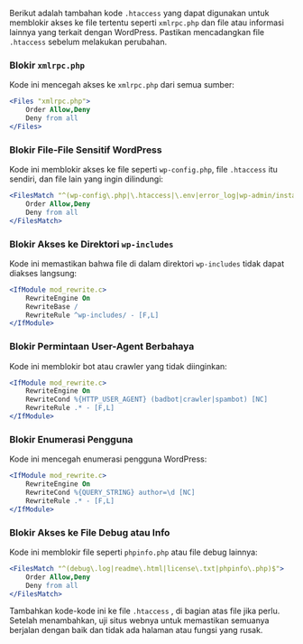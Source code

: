 Berikut adalah tambahan kode `.htaccess` yang dapat digunakan untuk memblokir akses ke file tertentu seperti `xmlrpc.php` dan file atau informasi lainnya yang terkait dengan WordPress. Pastikan mencadangkan file `.htaccess` sebelum melakukan perubahan.

### Blokir `xmlrpc.php`
Kode ini mencegah akses ke `xmlrpc.php` dari semua sumber:

```apache
<Files "xmlrpc.php">
    Order Allow,Deny
    Deny from all
</Files>
```

### Blokir File-File Sensitif WordPress
Kode ini memblokir akses ke file seperti `wp-config.php`, file `.htaccess` itu sendiri, dan file lain yang ingin dilindungi:

```apache
<FilesMatch "^(wp-config\.php|\.htaccess|\.env|error_log|wp-admin/install\.php)$">
    Order Allow,Deny
    Deny from all
</FilesMatch>
```

### Blokir Akses ke Direktori `wp-includes`
Kode ini memastikan bahwa file di dalam direktori `wp-includes` tidak dapat diakses langsung:

```apache
<IfModule mod_rewrite.c>
    RewriteEngine On
    RewriteBase /
    RewriteRule ^wp-includes/ - [F,L]
</IfModule>
```

### Blokir Permintaan User-Agent Berbahaya
Kode ini memblokir bot atau crawler yang tidak diinginkan:

```apache
<IfModule mod_rewrite.c>
    RewriteEngine On
    RewriteCond %{HTTP_USER_AGENT} (badbot|crawler|spambot) [NC]
    RewriteRule .* - [F,L]
</IfModule>
```

### Blokir Enumerasi Pengguna
Kode ini mencegah enumerasi pengguna WordPress:

```apache
<IfModule mod_rewrite.c>
    RewriteEngine On
    RewriteCond %{QUERY_STRING} author=\d [NC]
    RewriteRule .* - [F,L]
</IfModule>
```

### Blokir Akses ke File Debug atau Info
Kode ini memblokir file seperti `phpinfo.php` atau file debug lainnya:

```apache
<FilesMatch "^(debug\.log|readme\.html|license\.txt|phpinfo\.php)$">
    Order Allow,Deny
    Deny from all
</FilesMatch>
```

Tambahkan kode-kode ini ke file `.htaccess` , di bagian atas file jika perlu. Setelah menambahkan, uji situs webnya untuk memastikan semuanya berjalan dengan baik dan tidak ada halaman atau fungsi yang rusak.